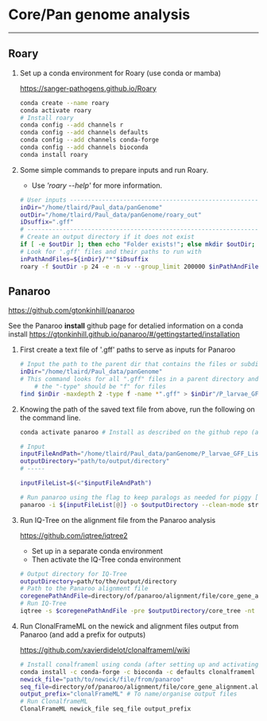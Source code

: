 # Core/Pan genome analysis

---

## Roary

1. Set up a conda environment for Roary (use conda or mamba)

    <https://sanger-pathogens.github.io/Roary>

    ```bash
    conda create --name roary
    conda activate roary 
    # Install roary
    conda config --add channels r
    conda config --add channels defaults
    conda config --add channels conda-forge
    conda config --add channels bioconda
    conda install roary
    ```

1. Some simple commands to prepare inputs and run Roary.
    - Use *'roary --help'* for more information.

    ```bash
    # User inputs --------------------------------------------------------------------
    inDir="/home/tlaird/Paul_data/panGenome"
    outDir="/home/tlaird/Paul_data/panGenome/roary_out"
    iDsuffix=".gff"
    # --------------------------------------------------------------------------------
    # Create an output directory if it does not exist
    if [ -e $outDir ]; then echo "Folder exists!"; else mkdir $outDir; echo "Creating folder: $outDir"; fi
    # Look for '.gff' files and their paths to run with
    inPathAndFiles=${inDir}/"*"$iDsuffix
    roary -f $outDir -p 24 -e -n -v --group_limit 200000 $inPathAndFiles
    ```

## Panaroo

<https://github.com/gtonkinhill/panaroo>

See the Panaroo **install** github page for detalied information on a conda install
<https://gtonkinhill.github.io/panaroo/#/gettingstarted/installation>

1. First create a text file of '.gff' paths to serve as inputs for Panaroo

    ```bash
    # Input the path to the parent dir that contains the files or subdirectories with '.gff' files of interest
    inDir="/home/tlaird/Paul_data/panGenome"
    # This command looks for all ".gff" files in a parent directory and 2 levels of subdirectories
        # the "-type" should be "f" for files
    find $inDir -maxdepth 2 -type f -name *".gff" > $inDir"/P_larvae_GFF_List.txt"
    ```


1. Knowing the path of the saved text file from above, run the following on the command line.

    ```bash
    conda activate panaroo # Install as described on the github repo (above)

    # Input
    inputFileAndPath="/home/tlaird/Paul_data/panGenome/P_larvae_GFF_List.txt"
    outputDirectory="path/to/output/directory"
    # -----

    inputFileList=$(<"$inputFileAndPath")

    # Run panaroo using the flag to keep paralogs as needed for piggy [use the flag: --merge_paralogs]
    panaroo -i ${inputFileList[@]} -o $outputDirectory --clean-mode strict --remove-invalid-genes -t 30 -a core --aligner mafft --core_threshold 0.98
    ```

1. Run IQ-Tree on the alignment file from the Panaroo analysis

    <https://github.com/iqtree/iqtree2>

    - Set up in a separate conda environment
    - Then activate the IQ-Tree conda environment

    ```bash
    # Output directory for IQ-Tree
    outputDirectory=path/to/the/output/directory
    # Path to the Panaroo alignment file
    coregenePathAndFile=directory/of/panaroo/alignment/file/core_gene_alignment.aln
    # Run IQ-Tree
    iqtree -s $coregenePathAndFile -pre $outputDirectory/core_tree -nt 16 --fast -m GTR --redo
    ```

1. Run ClonalFrameML on the newick and alignment files output from Panaroo (and add a prefix for outputs)

    <https://github.com/xavierdidelot/clonalframeml/wiki>

    ```bash
    # Install conalframeml using conda (after setting up and activating the 'clonalframeml' environment)
    conda install -c conda-forge -c bioconda -c defaults clonalframeml
    newick_file="path/to/newick/file/from/panaroo"
    seq_file=directory/of/panaroo/alignment/file/core_gene_alignment.aln
    output_prefix="clonalFrameML" # To name/organise output files
    # Run ClonalframeML
    ClonalFrameML newick_file seq_file output_prefix
    ```

